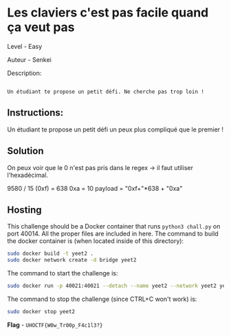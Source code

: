 # Les claviers c'est pas facile quand ça veut pas

Level - Easy

Auteur - Senkei

Description:
```

Un étudiant te propose un petit défi. Ne cherche pas trop loin !

```

## Instructions:

Un étudiant te propose un petit défi un peux plus compliqué que le premier ! 

## Solution


On peux voir que le 0 n'est pas pris dans le regex -> il faut utiliser l'hexadécimal.

9580 / 15 (0xf) = 638 
0xa = 10
payload = "0xf+"*638 + "0xa"



## Hosting
This challenge should be a Docker container that runs `python3 chall.py` on port 40014. All the proper files are included in here. The command to build the docker container is (when located inside of this directory):

```bash
sudo docker build -t yeet2 .
sudo docker network create -d bridge yeet2
```

The command to start the challenge is:

```bash
sudo docker run -p 40021:40021 --detach --name yeet2 --network yeet2 yeet2:latest
```

The command to stop the challenge (since CTRL+C won't work) is:

```bash
sudo docker stop yeet2
```


**Flag** - `UHOCTF{W0w_Tr00p_F4c1l3?}`
